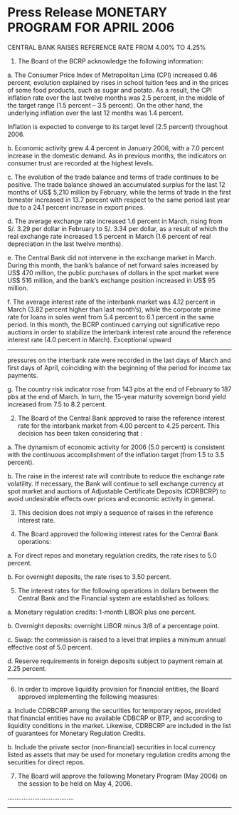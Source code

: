 # Press Release MONETARY PROGRAM FOR APRIL 2006
 CENTRAL BANK RAISES REFERENCE RATE FROM 4.00% TO 4.25%

1. The Board of the BCRP acknowledge the following information:

a. The Consumer Price Index of Metropolitan Lima (CPI) increased 0.46
percent, evolution explained by rises in school tuition fees and in the
prices of some food products, such as sugar and potato. As a result,
the CPI inflation rate over the last twelve months was 2.5 percent, in the
middle of the target range (1.5 percent – 3.5 percent). On the other
hand, the underlying inflation over the last 12 months was 1.4 percent.

Inflation is expected to converge to its target level (2.5 percent)
throughout  2006.

b. Economic activity grew 4.4 percent in January 2006, with a 7.0 percent
increase in the domestic demand. As in previous months, the indicators
on consumer trust are recorded at the highest levels.

c. The evolution of the trade balance and terms of trade continues to be
positive. The trade balance showed an accumulated surplus for the last
12 months of US$ 5,210 million by February, while the terms of trade in
the first bimester increased in 13.7 percent with respect to the same
period last year due to a 24.1 percent increase in export prices.

d. The average exchange rate increased 1.6 percent in March, rising from
S/. 3.29 per dollar in February to S/. 3.34 per dollar, as a result of which
the real exchange rate increased 1.5 percent in March (1.6 percent of
real depreciation in the last twelve months).

e. The Central Bank did not intervene in the exchange market in March.
During this month, the bank’s balance of net forward sales increased by
US$ 470 million, the public purchases of dollars in the spot market were
US$ 516 million, and the bank’s exchange position increased in US$ 95
million.

f. The average interest rate of the interbank market was 4.12 percent in
March (3.82 percent higher than last month’s), while the corporate prime
rate for loans in soles went from 5.4 percent to 6.1 percent in the same
period. In this month, the BCRP continued carrying out significative repo
auctions in order to stabilize the interbank interest rate around the
reference interest rate (4.0 percent in March). Exceptional upward


-----

pressures on the interbank rate were recorded in the last days of March
and first days of April, coinciding with the beginning of the period for
income tax payments.

g. The country risk indicator rose from 143 pbs at the end of February to
187 pbs at the end of March. In turn, the 15-year maturity sovereign
bond yield increased from 7.5 to 8.2 percent.

2. The Board of the Central Bank approved to raise the reference interest rate
for the interbank market from 4.00 percent to 4.25 percent. This decision has
been taken considering that :

a. The dynamism of economic activity for 2006 (5.0 percent) is consistent
with the continuous accomplishment of the inflation target (from 1.5 to
3.5 percent).

b. The raise in the interest rate will contribute to reduce the exchange rate
volatility. If necessary, the Bank will continue to sell exchange currency
at spot market and auctions of Adjustable Certificate Deposits
(CDRBCRP) to avoid undesirable effects over prices and economic
activity in general.

3. This decision does not imply a sequence of raises in the reference interest
rate.

4. The Board approved the following interest rates for the Central Bank
operations:

a. For direct repos and monetary regulation credits, the rate rises to 5.0
percent.

b. For overnight deposits, the rate rises to 3.50 percent.

5. The interest rates for the following operations in dollars between the Central
Bank and the Financial system are established as follows:

a. Monetary regulation credits: 1-month LIBOR plus one percent.

b. Overnight deposits: overnight LIBOR minus 3/8 of a percentage point.

c. Swap: the commission is raised to a level that implies a minimum
annual effective cost of 5.0 percent.

d. Reserve requirements in foreign deposits subject to payment remain at
2.25 percent.


-----

6. In order to improve liquidity provision for financial entities, the Board
approved implementing the following measures:

a. Include CDRBCRP among the securities for temporary repos, provided
that financial entities have no available CDBCRP or BTP, and
according to liquidity conditions in the market. Likewise, CDRBCRP
are included in the list of guarantees for Monetary Regulation Credits.

b. Include the private sector (non-financial) securities in local currency
listed as assets that may be used for monetary regulation credits
among the securities for direct repos.

7. The Board will approve the following Monetary Program (May 2006) on the
session to be held on May 4, 2006.

.....................................


-----

